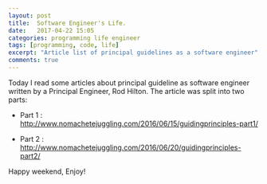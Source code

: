 ```yaml
---
layout: post
title:  Software Engineer's Life.
date:   2017-04-22 15:05
categories: programming life engineer
tags: [programming, code, life]
excerpt: "Article list of principal guidelines as a software engineer"
comments: true
---
```


Today I read some articles about principal guideline as software engineer written by a Principal Engineer, Rod Hilton. The article was split into two parts:

* Part 1 : <a href="http://www.nomachetejuggling.com/2016/06/15/guidingprinciples-part1/" target="_blank">http://www.nomachetejuggling.com/2016/06/15/guidingprinciples-part1/</a>

* Part 2 : <a href="http://www.nomachetejuggling.com/2016/06/20/guidingprinciples-part2/" target="_blank">http://www.nomachetejuggling.com/2016/06/20/guidingprinciples-part2/</a>

Happy weekend, Enjoy!